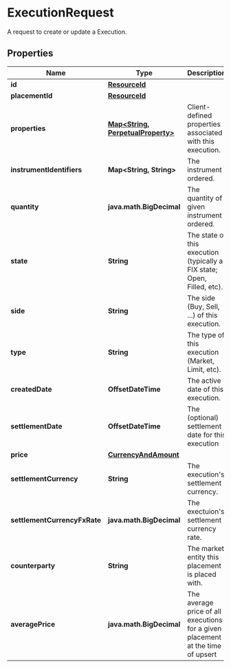

# ExecutionRequest

A request to create or update a Execution.

## Properties

| Name | Type | Description | Notes |
|------------ | ------------- | ------------- | -------------|
|**id** | [**ResourceId**](ResourceId.md) |  |  |
|**placementId** | [**ResourceId**](ResourceId.md) |  |  |
|**properties** | [**Map&lt;String, PerpetualProperty&gt;**](PerpetualProperty.md) | Client-defined properties associated with this execution. |  [optional] |
|**instrumentIdentifiers** | **Map&lt;String, String&gt;** | The instrument ordered. |  |
|**quantity** | **java.math.BigDecimal** | The quantity of given instrument ordered. |  |
|**state** | **String** | The state of this execution (typically a FIX state; Open, Filled, etc). |  |
|**side** | **String** | The side (Buy, Sell, ...) of this execution. |  |
|**type** | **String** | The type of this execution (Market, Limit, etc). |  |
|**createdDate** | **OffsetDateTime** | The active date of this execution. |  |
|**settlementDate** | **OffsetDateTime** | The (optional) settlement date for this execution |  [optional] |
|**price** | [**CurrencyAndAmount**](CurrencyAndAmount.md) |  |  |
|**settlementCurrency** | **String** | The execution&#39;s settlement currency. |  |
|**settlementCurrencyFxRate** | **java.math.BigDecimal** | The exectuion&#39;s settlement currency rate. |  |
|**counterparty** | **String** | The market entity this placement is placed with. |  |
|**averagePrice** | **java.math.BigDecimal** | The average price of all executions for a given placement at the time of upsert |  [optional] |



